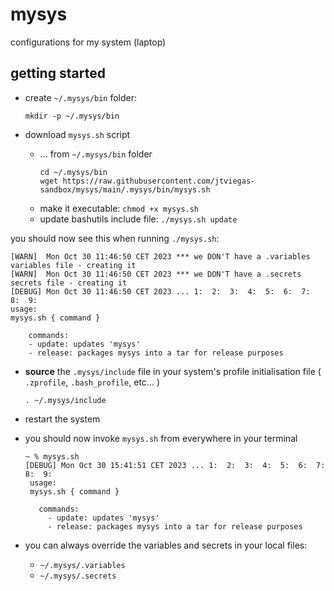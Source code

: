 # mysys
configurations for my system (laptop)

## getting started

* create `~/.mysys/bin` folder:
    ```
    mkdir -p ~/.mysys/bin
    ```

* download `mysys.sh` script
  * ... from `~/.mysys/bin` folder
    ```
    cd ~/.mysys/bin
    wget https://raw.githubusercontent.com/jtviegas-sandbox/mysys/main/.mysys/bin/mysys.sh
    ```
  * make it executable: `chmod +x mysys.sh`
  * update bashutils include file: `./mysys.sh update`

you should now see this when running `./mysys.sh`:

    [WARN]  Mon Oct 30 11:46:50 CET 2023 *** we DON'T have a .variables variables file - creating it 
    [WARN]  Mon Oct 30 11:46:50 CET 2023 *** we DON'T have a .secrets secrets file - creating it 
    [DEBUG] Mon Oct 30 11:46:50 CET 2023 ... 1:  2:  3:  4:  5:  6:  7:  8:  9:  
    usage:
    mysys.sh { command }

        commands:
        - update: updates 'mysys'
        - release: packages mysys into a tar for release purposes

* __source__ the `.mysys/include` file in your system's profile initialisation file ( `.zprofile`, `.bash_profile`, etc... )
    ```
    . ~/.mysys/include
    ```
* restart the system
* you should now invoke `mysys.sh` from everywhere in your terminal
  ```
  ~ % mysys.sh
  [DEBUG] Mon Oct 30 15:41:51 CET 2023 ... 1:  2:  3:  4:  5:  6:  7:  8:  9:
   usage:
   mysys.sh { command }

     commands:
       - update: updates 'mysys'
       - release: packages mysys into a tar for release purposes
  ```

* you can always override the variables and secrets in your local files:
  * `~/.mysys/.variables`
  * `~/.mysys/.secrets`


